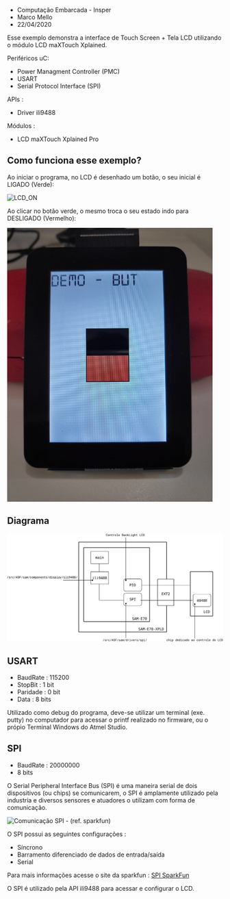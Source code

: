 - Computação Embarcada - Insper
- Marco Mello
- 22/04/2020

Esse exemplo demonstra a interface de Touch Screen + Tela LCD utilizando o módulo LCD maXTouch Xplained.

Periféricos uC:

  - Power Managment Controller (PMC)
  - USART
  - Serial Protocol Interface (SPI)

APIs :

  - Driver ili9488

Módulos : 

  - LCD maXTouch Xplained Pro



## Como funciona esse exemplo?

Ao iniciar o programa, no LCD é desenhado um botão, o seu inicial é LIGADO (Verde):

![LCD_ON](.doc/LCD_ON.jpeg)



Ao clicar no botão verde, o mesmo troca o seu estado indo para DESLIGADO (Vermelho):

![LCD_OFF](./doc/LCD_OFF.jpeg)



## Diagrama

![Diagrama de blocos](./doc/diagrama.png)



## USART

- BaudRate : 115200
- StopBit  : 1 bit
- Paridade : 0 bit
- Data     : 8 bits

Utilizado como debug do programa, deve-se utilizar um terminal (exe. putty) no computador para acessar o printf realizado no firmware, ou o própio Terminal Windows do Atmel Studio.

## SPI

- BaudRate : 20000000
- 8 bits

O Serial Peripheral Interface Bus (SPI) é uma maneira serial de dois dispositivos (ou chips) se comunicarem, o SPI é amplamente
utilizado pela industria e diversos sensores e atuadores o utilizam com forma de comunicação. 

![Comunicação SPI - (ref. sparkfun)](./doc/spiSpark.png)

O SPI possui as seguintes configurações :

 - Síncrono 
 - Barramento diferenciado de dados de entrada/saída
 - Serial

Para mais informações acesse o site da sparkfun : [SPI SparkFun](https://learn.sparkfun.com/tutorials/serial-peripheral-interface-spi)

O SPI é utilizado pela API ili9488 para acessar e configurar o LCD.

